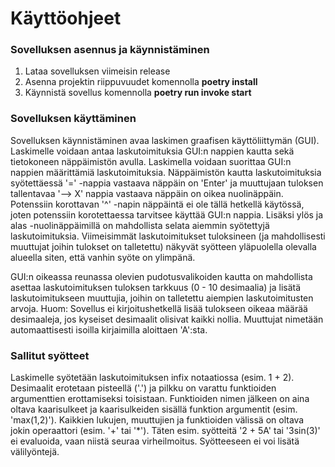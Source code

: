 # Käyttöohjeet
### Sovelluksen asennus ja käynnistäminen
1. Lataa sovelluksen viimeisin release
2. Asenna projektin riippuvuudet komennolla **poetry install**
3. Käynnistä sovellus komennolla **poetry run invoke start**

### Sovelluksen käyttäminen
Sovelluksen käynnistäminen avaa laskimen graafisen käyttöliittymän (GUI). Laskimelle voidaan antaa laskutoimituksia GUI:n nappien kautta sekä tietokoneen näppäimistön avulla. Laskimella voidaan suorittaa GUI:n nappien määrittämiä laskutoimituksia. Näppäimistön kautta laskutoimituksia syötettäessä '=' -nappia vastaava näppäin on 'Enter' ja muuttujaan tuloksen tallentavaa '--> X' nappia vastaava näppäin on oikea nuolinäppäin. Potenssiin korottavan '^' -napin näppäintä ei ole tällä hetkellä käytössä, joten potenssiin korotettaessa tarvitsee käyttää GUI:n nappia. Lisäksi ylös ja alas -nuolinäppäimillä on mahdollista selata aiemmin syötettyjä laskutoimituksia. Viimeisimmät laskutoimitukset tuloksineen (ja mahdollisesti muuttujat joihin tulokset on talletettu) näkyvät syötteen yläpuolella olevalla alueella siten, että vanhin syöte on ylimpänä.

GUI:n oikeassa reunassa olevien pudotusvalikoiden kautta on mahdollista asettaa laskutoimituksen tuloksen tarkkuus (0 - 10 desimaalia) ja lisätä laskutoimitukseen muuttujia, joihin on talletettu aiempien laskutoimitusten arvoja. Huom: Sovellus ei kirjoitushetkellä lisää tulokseen oikeaa määrää desimaaleja, jos kyseiset desimaalit olisivat kaikki nollia. Muuttujat nimetään automaattisesti isoilla kirjaimilla aloittaen 'A':sta.

### Sallitut syötteet
Laskimelle syötetään laskutoimituksen infix notaatiossa (esim. 1 + 2). Desimaalit erotetaan pisteellä ('.') ja pilkku on varattu funktioiden argumenttien erottamiseksi toisistaan. Funktioiden nimen jälkeen on aina oltava kaarisulkeet ja kaarisulkeiden sisällä funktion argumentit (esim. 'max(1,2)'). Kaikkien lukujen, muuttujien ja funktioiden välissä on oltava jokin operaattori (esim. '+' tai '*'). Täten esim. syötteitä '2 + 5A' tai '3sin(3)' ei evaluoida, vaan niistä seuraa virheilmoitus. Syötteeseen ei voi lisätä välilyöntejä.
